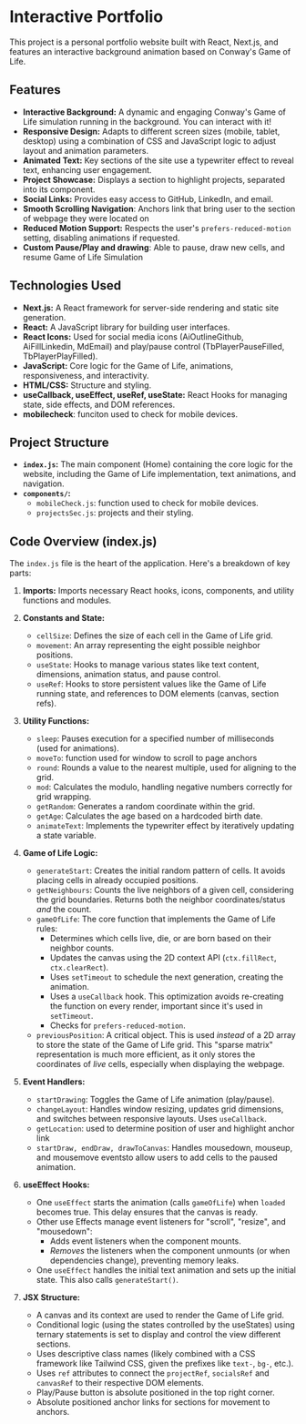 # Interactive Portfolio

This project is a personal portfolio website built with React, Next.js, and features an interactive background animation based on Conway's Game of Life.

## Features

*   **Interactive Background:**  A dynamic and engaging Conway's Game of Life simulation running in the background.  You can interact with it!
*   **Responsive Design:** Adapts to different screen sizes (mobile, tablet, desktop) using a combination of CSS and JavaScript logic to adjust layout and animation parameters.
*   **Animated Text:**  Key sections of the site use a typewriter effect to reveal text, enhancing user engagement.
*   **Project Showcase:** Displays a section to highlight projects, separated into its component.
*   **Social Links:**  Provides easy access to GitHub, LinkedIn, and email.
*   **Smooth Scrolling Navigation**: Anchors link that bring user to the section of webpage they were located on
*   **Reduced Motion Support:**  Respects the user's `prefers-reduced-motion` setting, disabling animations if requested.
* **Custom Pause/Play and drawing**: Able to pause, draw new cells, and resume Game of Life Simulation

## Technologies Used

*   **Next.js:**  A React framework for server-side rendering and static site generation.
*   **React:**  A JavaScript library for building user interfaces.
*   **React Icons:**  Used for social media icons (AiOutlineGithub, AiFillLinkedin, MdEmail) and play/pause control (TbPlayerPauseFilled, TbPlayerPlayFilled).
*   **JavaScript:**  Core logic for the Game of Life, animations, responsiveness, and interactivity.
*   **HTML/CSS:**  Structure and styling.
*   **useCallback, useEffect, useRef, useState:** React Hooks for managing state, side effects, and DOM references.
* **mobilecheck**: funciton used to check for mobile devices.

## Project Structure

*   **`index.js`:** The main component (Home) containing the core logic for the website, including the Game of Life implementation, text animations, and navigation.
*   **`components/`:**
    *   `mobileCheck.js`: function used to check for mobile devices.
    *   `projectsSec.js`: projects and their styling.

## Code Overview (index.js)

The `index.js` file is the heart of the application.  Here's a breakdown of key parts:

1.  **Imports:**  Imports necessary React hooks, icons, components, and utility functions and modules.

2.  **Constants and State:**
    *   `cellSize`:  Defines the size of each cell in the Game of Life grid.
    *   `movement`:  An array representing the eight possible neighbor positions.
    *   `useState`:  Hooks to manage various states like text content, dimensions, animation status, and pause control.
    *   `useRef`:  Hooks to store persistent values like the Game of Life running state, and references to DOM elements (canvas, section refs).

3.  **Utility Functions:**
    *   `sleep`:  Pauses execution for a specified number of milliseconds (used for animations).
    *  `moveTo`: function used for window to scroll to page anchors
    *   `round`: Rounds a value to the nearest multiple, used for aligning to the grid.
    *   `mod`:  Calculates the modulo, handling negative numbers correctly for grid wrapping.
    *   `getRandom`:  Generates a random coordinate within the grid.
    *   `getAge`:  Calculates the age based on a hardcoded birth date.
    *   `animateText`:  Implements the typewriter effect by iteratively updating a state variable.

4.  **Game of Life Logic:**
    *   `generateStart`:  Creates the initial random pattern of cells.  It avoids placing cells in already occupied positions.
    *   `getNeighbours`:  Counts the live neighbors of a given cell, considering the grid boundaries.  Returns both the neighbor coordinates/status *and* the count.
    *   `gameOfLife`:  The core function that implements the Game of Life rules:
        *   Determines which cells live, die, or are born based on their neighbor counts.
        *   Updates the canvas using the 2D context API (`ctx.fillRect`, `ctx.clearRect`).
        *   Uses `setTimeout` to schedule the next generation, creating the animation.
        *   Uses a `useCallback` hook. This optimization avoids re-creating the function on every render, important since it's used in `setTimeout`.
        *   Checks for `prefers-reduced-motion`.
    *   `previousPosition`: A critical object. This is used *instead* of a 2D array to store the state of the Game of Life grid. This "sparse matrix" representation is much more efficient, as it only stores the coordinates of *live* cells, especially when displaying the webpage.

5.  **Event Handlers:**
    *   `startDrawing`: Toggles the Game of Life animation (play/pause).
    *   `changeLayout`:  Handles window resizing, updates grid dimensions, and switches between responsive layouts.  Uses `useCallback`.
    *   `getLocation`: used to determine position of user and highlight anchor link
    * `startDraw, endDraw, drawToCanvas`: Handles mousedown, mouseup, and mousemove eventsto allow users to add cells to the paused animation.

6.  **useEffect Hooks:**
    *   One `useEffect` starts the animation (calls `gameOfLife`) when `loaded` becomes true.  This delay ensures that the canvas is ready.
    * Other use Effects manage event listeners for "scroll", "resize", and "mousedown":
        *   Adds event listeners when the component mounts.
        *   *Removes* the listeners when the component unmounts (or when dependencies change), preventing memory leaks.
    *   One `useEffect` handles the initial text animation and sets up the initial state. This also calls `generateStart()`.

7.  **JSX Structure:**
    *   A canvas and its context are used to render the Game of Life grid.
    *   Conditional logic (using the states controlled by the useStates) using ternary statements is set to display and control the view different sections.
    *   Uses descriptive class names (likely combined with a CSS framework like Tailwind CSS, given the prefixes like `text-`, `bg-`, etc.).
    *   Uses `ref` attributes to connect the `projectRef`, `socialsRef` and `canvasRef` to their respective DOM elements.
    *  Play/Pause button is absolute positioned in the top right corner.
    * Absolute positioned anchor links for sections for movement to anchors.
